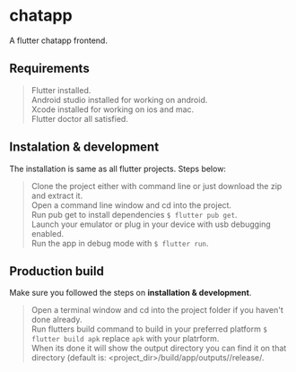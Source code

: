 # chatapp

A flutter chatapp frontend.

## Requirements
> Flutter installed.  
> Android studio installed for working on android.  
> Xcode installed for working on ios and mac.  
> Flutter doctor all satisfied.  

## Instalation & development
The installation is same as all flutter projects. Steps below:  
> Clone the project either with command line or just download the zip and extract it.  
> Open a command line window and cd into the project.  
> Run pub get to install dependencies `$ flutter pub get`.  
> Launch your emulator or plug in your device with usb debugging enabled.  
> Run the app in debug mode with `$ flutter run`.  

## Production build
Make sure you followed the steps on **installation & development**.  
> Open a terminal window and cd into the project folder if you haven't done already.  
> Run flutters build command to build in your preferred platform `$ flutter build apk` replace `apk` with your platrform.  
> When its done it will show the output directory you can find it on that directory (default is: <project_dir>/build/app/outputs/<your platform>/release/.  
